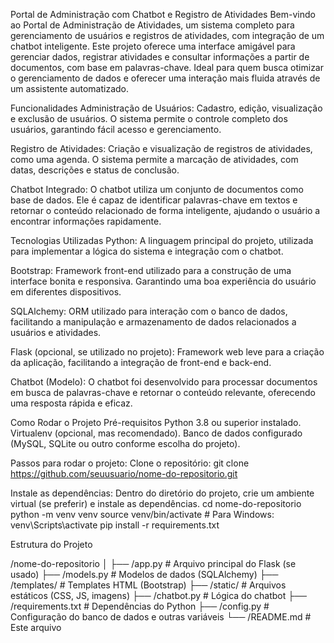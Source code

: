Portal de Administração com Chatbot e Registro de Atividades
Bem-vindo ao Portal de Administração de Atividades, um sistema completo para gerenciamento de usuários e registros de atividades, com integração de um chatbot inteligente. Este projeto oferece uma interface amigável para gerenciar dados, registrar atividades e consultar informações a partir de documentos, com base em palavras-chave. Ideal para quem busca otimizar o gerenciamento de dados e oferecer uma interação mais fluida através de um assistente automatizado.

Funcionalidades
Administração de Usuários: Cadastro, edição, visualização e exclusão de usuários. O sistema permite o controle completo dos usuários, garantindo fácil acesso e gerenciamento.

Registro de Atividades: Criação e visualização de registros de atividades, como uma agenda. O sistema permite a marcação de atividades, com datas, descrições e status de conclusão.

Chatbot Integrado: O chatbot utiliza um conjunto de documentos como base de dados. Ele é capaz de identificar palavras-chave em textos e retornar o conteúdo relacionado de forma inteligente, ajudando o usuário a encontrar informações rapidamente.

Tecnologias Utilizadas
Python: A linguagem principal do projeto, utilizada para implementar a lógica do sistema e integração com o chatbot.

Bootstrap: Framework front-end utilizado para a construção de uma interface bonita e responsiva. Garantindo uma boa experiência do usuário em diferentes dispositivos.

SQLAlchemy: ORM utilizado para interação com o banco de dados, facilitando a manipulação e armazenamento de dados relacionados a usuários e atividades.

Flask (opcional, se utilizado no projeto): Framework web leve para a criação da aplicação, facilitando a integração de front-end e back-end.

Chatbot (Modelo): O chatbot foi desenvolvido para processar documentos em busca de palavras-chave e retornar o conteúdo relevante, oferecendo uma resposta rápida e eficaz.

Como Rodar o Projeto
Pré-requisitos
Python 3.8 ou superior instalado.
Virtualenv (opcional, mas recomendado).
Banco de dados configurado (MySQL, SQLite ou outro conforme escolha do projeto).

Passos para rodar o projeto:
Clone o repositório: git clone https://github.com/seuusuario/nome-do-repositorio.git

Instale as dependências: Dentro do diretório do projeto, crie um ambiente virtual (se preferir) e instale as dependências.
cd nome-do-repositorio
python -m venv venv
source venv/bin/activate  # Para Windows: venv\Scripts\activate
pip install -r requirements.txt

Estrutura do Projeto

/nome-do-repositorio
│
├── /app.py                  # Arquivo principal do Flask (se usado)
├── /models.py               # Modelos de dados (SQLAlchemy)
├── /templates/              # Templates HTML (Bootstrap)
├── /static/                 # Arquivos estáticos (CSS, JS, imagens)
├── /chatbot.py              # Lógica do chatbot
├── /requirements.txt        # Dependências do Python
├── /config.py               # Configuração do banco de dados e outras variáveis
└── /README.md               # Este arquivo


